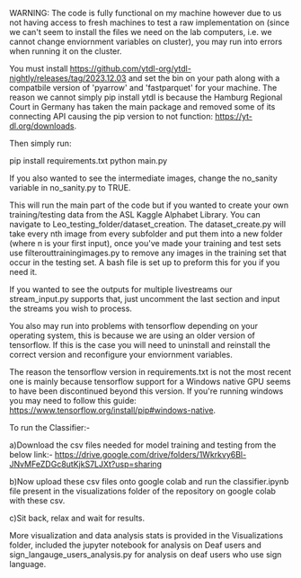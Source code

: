 WARNING: The code is fully functional on my machine however due to us not having access to fresh machines to test a raw implementation on (since we can't seem to install the files we need on the lab computers, i.e. we cannot change enviornment variables on cluster), you may run into errors when running it on the cluster.


You must install https://github.com/ytdl-org/ytdl-nightly/releases/tag/2023.12.03 and set the bin on your path along with a compatbile version of 'pyarrow' and 'fastparquet' for your machine. The reason we cannot simply pip install ytdl is because the Hamburg Regional Court in Germany has taken the main package and removed some of its connecting API causing the pip version to not function: https://yt-dl.org/downloads.

Then simply run:

pip install requirements.txt
python main.py

If you also wanted to see the intermediate images, change the no_sanity variable in no_sanity.py to TRUE.

This will run the main part of the code but if you wanted to create your own training/testing data from the ASL Kaggle Alphabet Library. You can navigate to Leo_testing_folder/dataset_creation. The dataset_create.py will take every nth image from every subfolder and put them into a new folder (where n is your first input), once you've made your training and test sets use filterouttrainingimages.py to remove any images in the training set that occur in the testing set. A bash file is set up to preform this for you if you need it.

If you wanted to see the outputs for multiple livestreams our stream_input.py supports that, just uncomment the last section and input the streams you wish to process.

You also may run into problems with tensorflow depending on your operating system, this is because we are using an older version of tensorflow. If this is the case you will need to uninstall and reinstall the correct version and reconfigure your enviornment variables.

 The reason the tensorflow version in requirements.txt is not the most recent one is mainly because tensorflow support for a Windows native GPU seems to have been discontinued beyond this version. If you're running windows you may need to follow this guide: https://www.tensorflow.org/install/pip#windows-native.


To run the Classifier:-

a)Download the csv files needed for model training and testing from the below link:- 
https://drive.google.com/drive/folders/1Wkrkvy6Bl-JNvMFeZDGc8utKjkS7LJXt?usp=sharing

b)Now upload these csv files onto google colab and run the classifier.ipynb file present in the visualizations folder of the repository on google colab with these csv.

c)Sit back, relax and wait for results.


More visualization and data analysis stats is provided in the Visualizations folder, included the jupyter notebook for analysis on Deaf users and sign_langauge_users_analysis.py for analysis on deaf users who use sign language.
